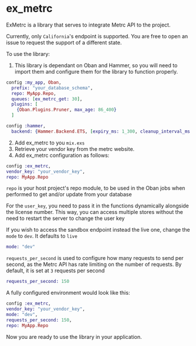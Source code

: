 # ex_metrc
ExMetrc is a library that serves to integrate Metrc API to the project.

Currently, only `California`'s endpoint is supported. You are free to open an issue to request the support of a different state.

To use the library:
1. This library is dependant on Oban and Hammer, so you will need to import them and configure them for the library to function properly.
```elixir
config :my_app, Oban,
  prefix: "your_database_schema",
  repo: MyApp.Repo,
  queues: [ex_metrc_get: 30],
  plugins: [
    {Oban.Plugins.Pruner, max_age: 86_400}
  ]

config :hammer,
  backend: {Hammer.Backend.ETS, [expiry_ms: 1_300, cleanup_interval_ms: 1_150]}
```

2. Add ex_metrc to you `mix.exs`
3. Retrieve your vendor key from the metrc website.
4. Add ex_metrc configuration as follows:
 ```elixir
 config :ex_metrc,
 vendor_key: "your_vendor_key",
 repo: MyApp.Repo
 ```
`repo` is your host project's repo module, to be used in the Oban jobs when performed to get and/or update from your database

For the `user_key`, you need to pass it in the functions dynamically alongside the license number.
This way, you can access multiple stores without the need to restart the server to change the user key

If you wish to access the sandbox endpoint instead the live one, change the `mode` to `dev`. It defaults to `live`
 ```elixir
 mode: "dev"
 ``` 

`requests_per_second` is used to configure how many requests to send per second, as the Metrc API has rate limiting on the number of requests. By default, it is set at `3` requests per second

 ```elixir
 requests_per_second: 150
 ``` 

A fully configured environment would look like this: 
 ```elixir
 config :ex_metrc,
 vendor_key: "your_vendor_key",
 mode: "dev",
 requests_per_second: 150,
 repo: MyApp.Repo
 ```


Now you are ready to use the library in your application.